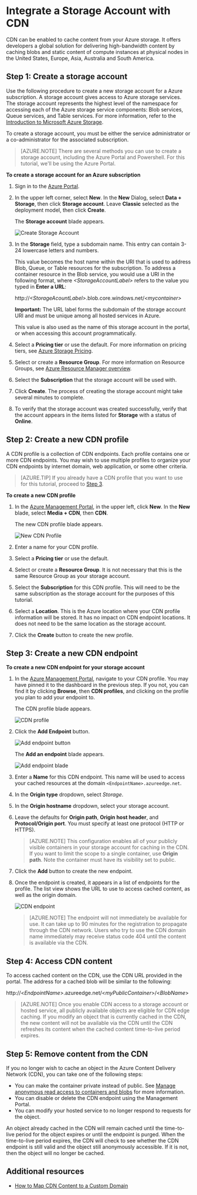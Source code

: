 <properties
	pageTitle="How to use CDN | Microsoft Azure"
	description="Learn how to use the Azure Content Delivery Network (CDN) to deliver high-bandwidth content by caching blobs and static content."
	services="cdn"
	documentationCenter=".net"
	authors="camsoper"
	manager="erikre"
	editor=""/>

<tags
	ms.service="cdn"
	ms.workload="tbd"
	ms.tgt_pltfrm="na"
	ms.devlang="na"
	ms.topic="article"
	ms.date="02/25/2016" 
	ms.author="casoper"/>


# Integrate a Storage Account with CDN

CDN can be enabled to cache content from your Azure storage. It offers developers a global solution for delivering high-bandwidth content by caching blobs and static content of compute instances at physical nodes in the United States, Europe, Asia, Australia and South America.


## Step 1: Create a storage account

Use the following procedure to create a new storage account for a
Azure subscription. A storage account gives access to
Azure storage services. The storage account represents the highest level
of the namespace for accessing each of the Azure storage service
components: Blob services, Queue services, and Table services. For more information, refer to the [Introduction to Microsoft Azure Storage](../storage/storage-introduction.md).

To create a storage account, you must be either the service
administrator or a co-administrator for the associated subscription.

> [AZURE.NOTE] There are several methods you can use to create a storage account, including the Azure Portal and Powershell.  For this tutorial, we'll be using the Azure Portal.  

**To create a storage account for an Azure subscription**

1.  Sign in to the [Azure Portal](https://portal.azure.com).
2.  In the upper left corner, select **New**. In the **New** Dialog, select **Data  + Storage**, then click **Storage account**. Leave **Classic** selected as the deployment model, then click **Create**.

    The **Storage account** blade appears.

    ![Create Storage Account][create-new-storage-account]

4. In the **Storage** field, type a subdomain name. This entry can contain 3-24 lowercase letters and numbers.

    This value becomes the host name within the URI that is used to
    address Blob, Queue, or Table resources for the subscription. To
    address a container resource in the Blob service, you would use a
    URI in the following format, where *&lt;StorageAccountLabel&gt;* refers
    to the value you typed in **Enter a URL**:

    http://*&lt;StorageAcountLabel&gt;*.blob.core.windows.net/*&lt;mycontainer&gt;*

    **Important:** The URL label forms the subdomain of the storage
    account URI and must be unique among all hosted services in
    Azure.

	This value is also used as the name of this storage account in the portal, or when accessing this account programmatically.

5.  Select a **Pricing tier** or use the default.  For more information on pricing tiers, see [Azure Storage Pricing](../../pricing/details/storage).

6.  Select or create a **Resource Group**.  For more information on Resource Groups, see [Azure Resource Manager overview](resource-group-overview/#resource-groups).

7. Select the **Subscription** that the storage account will be used with.

8.  Click **Create**. The process of creating the storage account might take several minutes to complete.

9.  To verify that the storage account was created successfully, verify that the account appears in the items listed for **Storage** with a status of **Online**.


## Step 2: Create a new CDN profile

A CDN profile is a collection of CDN endpoints.  Each profile contains one or more CDN endpoints.  You may wish to use multiple profiles to organize your CDN endpoints by internet domain, web application, or some other criteria.

> [AZURE.TIP] If you already have a CDN profile that you want to use for this tutorial, proceed to [Step 3](#step-3-create-a-new-cdn-endpoint).

**To create a new CDN profile**

1. In the [Azure Management Portal](https://portal.azure.com), in the upper left, click **New**.  In the **New** blade, select **Media + CDN**, then **CDN**.

    The new CDN profile blade appears.

    ![New CDN Profile][new-cdn-profile]

2. Enter a name for your CDN profile.

3. Select a **Pricing tier** or use the default.

4. Select or create a **Resource Group**.  It is not necessary that this is the same Resource Group as your storage account.

5. Select the **Subscription** for this CDN profile.  This will need to be the same subscription as the storage account for the purposes of this tutorial.

6. Select a **Location**.  This is the Azure location where your CDN profile information will be stored.  It has no impact on CDN endpoint locations.  It does not need to be the same location as the storage account.

7. Click the **Create** button to create the new profile.

## Step 3: Create a new CDN endpoint

**To create a new CDN endpoint for your storage account**

1. In the [Azure Management Portal](https://portal.azure.com), navigate to your CDN profile.  You may have pinned it to the dashboard in the previous step.  If you not, you can find it by clicking **Browse**, then **CDN profiles**, and clicking on the profile you plan to add your endpoint to.

    The CDN profile blade appears.

    ![CDN profile][cdn-profile-settings]

2. Click the **Add Endpoint** button.

    ![Add endpoint button][cdn-new-endpoint-button]

    The **Add an endpoint** blade appears.

    ![Add endpoint blade][cdn-add-endpoint]

3. Enter a **Name** for this CDN endpoint.  This name will be used to access your cached resources at the domain `<EndpointName>.azureedge.net`.

4. In the **Origin type** dropdown, select *Storage*.  

5. In the **Origin hostname** dropdown, select your storage account.

6. Leave the defaults for **Origin path**, **Origin host header**, and **Protocol/Origin port**.  You must specify at least one protocol (HTTP or HTTPS).

    > [AZURE.NOTE] This configuration enables all of your publicly visible containers in your storage account for caching in the CDN.  If you want to limit the scope to a single container, use **Origin path**.  Note the container must have its visibility set to public.

7. Click the **Add** button to create the new endpoint.

8. Once the endpoint is created, it appears in a list of endpoints for the profile. The list view shows the URL to use to access cached content, as well as the origin domain.

    ![CDN endpoint][cdn-endpoint-success]

    > [AZURE.NOTE] The endpoint will not immediately be available for use.  It can take up to 90 minutes for the registration to propagate through the CDN network. Users who try to use the CDN domain name immediately may receive status code 404 until the content is available via the CDN.


## Step 4: Access CDN content

To access cached content on the CDN, use the CDN URL provided in the portal. The address for a cached blob will be similar to the following:

http://<*EndpointName*\>.azureedge.net/<*myPublicContainer*\>/<*BlobName*\>

> [AZURE.NOTE] Once you enable CDN access to a storage account or hosted service, all publicly available objects are eligible for CDN edge caching. If you modify an object that is currently cached in the CDN, the new content will not be available via the CDN until the CDN refreshes its content when the cached content time-to-live period expires.

## Step 5: Remove content from the CDN

If you no longer wish to cache an object in the Azure Content
Delivery Network (CDN), you can take one of the following steps:

-   You can make the container private instead of public. See [Manage anonymous read access to containers and blobs](../storage-manage-access-to-resources/) for more information.
-   You can disable or delete the CDN endpoint using the Management Portal.
-   You can modify your hosted service to no longer respond to requests for the object.

An object already cached in the CDN will remain cached until the time-to-live period for the object expires or until the endpoint is purged. When the time-to-live period expires, the CDN will check to see whether the CDN endpoint is still valid and the object still anonymously accessible. If it is not, then the object will no longer be cached.


## Additional resources

-   [How to Map CDN Content to a Custom Domain](cdn-map-content-to-custom-domain.md)

[create-new-storage-account]: ./media/cdn-create-a-storage-account-with-cdn/CDN_CreateNewStorageAcct.png

[new-cdn-profile]: ./media/cdn-create-a-storage-account-with-cdn/cdn-new-profile.png
[cdn-profile-settings]: ./media/cdn-create-a-storage-account-with-cdn/cdn-profile-settings.png
[cdn-new-endpoint-button]: ./media/cdn-create-a-storage-account-with-cdn/cdn-new-endpoint-button.png
[cdn-add-endpoint]: ./media/cdn-create-a-storage-account-with-cdn/cdn-add-endpoint.png
[cdn-endpoint-success]: ./media/cdn-create-a-storage-account-with-cdn/cdn-endpoint-success.png
